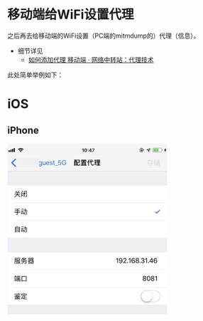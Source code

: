 # 移动端给WiFi设置代理

之后再去给移动端的WiFi设置（PC端的mitmdump的）代理（信息）。

* 细节详见
  * [如何添加代理 移动端 · 网络中转站：代理技术](https://book.crifan.com/books/web_transfer_proxy_tech/website/add_proxy/mobile/)

此处简单举例如下：

# iOS

## iPhone

![ios_iphone_wifi_proxy](../../assets/img/ios_iphone_wifi_proxy.png)
